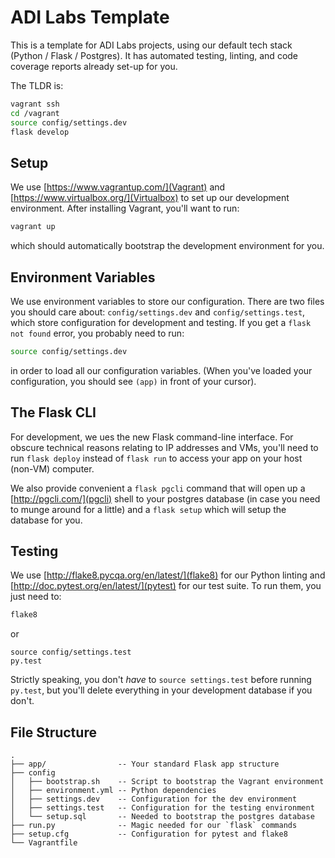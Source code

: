 # ADI Labs Template

This is a template for ADI Labs projects, using our default tech stack
(Python / Flask / Postgres). It has automated testing, linting, and code
coverage reports already set-up for you.

The TLDR is:
```bash
vagrant ssh
cd /vagrant
source config/settings.dev
flask develop
```

## Setup

We use [https://www.vagrantup.com/](Vagrant) and
[https://www.virtualbox.org/](Virtualbox) to set up our development
environment. After installing Vagrant, you'll want to run:

```bash
vagrant up
```

which should automatically bootstrap the development environment for
you.

## Environment Variables
We use environment variables to store our configuration. There are two
files you should care about: `config/settings.dev` and
`config/settings.test`, which store configuration for development and
testing. If you get a `flask not found` error, you probably need to run:
```bash
source config/settings.dev
```
in order to load all our configuration variables. (When you've loaded
your configuration, you should see `(app)` in front of your cursor).

## The Flask CLI

For development, we ues the new Flask command-line interface. For
obscure technical reasons relating to IP addresses and VMs, you'll need
to run `flask deploy` instead of `flask run` to access your app on your
host (non-VM) computer.

We also provide convenient a `flask pgcli` command that will open up a
[http://pgcli.com/](pgcli) shell to your postgres database (in case you
need to munge around for a little) and a `flask setup` which will setup
the database for you.

## Testing

We use [http://flake8.pycqa.org/en/latest/](flake8) for our Python
linting and [http://doc.pytest.org/en/latest/](pytest) for our test
suite. To run them, you just need to:
```bash
flake8
```
or

```
source config/settings.test
py.test
```

Strictly speaking, you don't _have_ to `source settings.test` before
running `py.test`, but you'll delete everything in your development
database if you don't.


## File Structure
```
.
├── app/                -- Your standard Flask app structure
├── config
│   ├── bootstrap.sh    -- Script to bootstrap the Vagrant environment
│   ├── environment.yml -- Python dependencies
│   ├── settings.dev    -- Configuration for the dev environment
│   ├── settings.test   -- Configuration for the testing environment
│   └── setup.sql       -- Needed to bootstrap the postgres database
├── run.py              -- Magic needed for our `flask` commands
├── setup.cfg           -- Configuration for pytest and flake8
└── Vagrantfile
```
